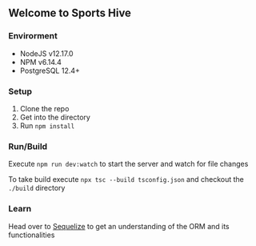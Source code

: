 ## Welcome to Sports Hive

### Envirorment
* NodeJS v12.17.0 
* NPM v6.14.4
* PostgreSQL 12.4+

### Setup
1. Clone the repo
2. Get into the directory
3. Run `npm install`

### Run/Build
Execute `npm run dev:watch` to start the server and watch for file changes

To take build execute `npx tsc --build tsconfig.json` and checkout the `./build` directory

### Learn
Head over to [Sequelize](https://sequelize.org/master/manual/typescript.html#usage) to get an understanding of the ORM and its functionalities


